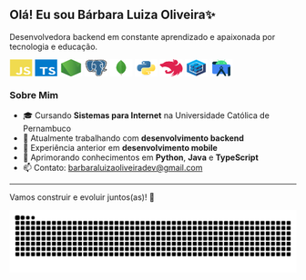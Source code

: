 ## Olá! Eu sou Bárbara Luiza Oliveira✨

Desenvolvedora backend em constante aprendizado e apaixonada por tecnologia e educação.
<div style="display: inline_block">
  <img align="center" alt="Rafa-Js" height="30" width="40" src="https://raw.githubusercontent.com/devicons/devicon/master/icons/javascript/javascript-plain.svg">
  <img align="center" alt="Rafa-Ts" height="30" width="40" src="https://raw.githubusercontent.com/devicons/devicon/master/icons/typescript/typescript-plain.svg">
  <img align="center" alt="Rafa-React" height="30" width="40" src="https://raw.githubusercontent.com/devicons/devicon/master/icons/nodejs/nodejs-original.svg">
  <img align="center" alt="Rafa-HTML" height="30" width="40" src="https://raw.githubusercontent.com/devicons/devicon/master/icons/postgresql/postgresql-original.svg">
  <img align="center" alt="Rafa-CSS" height="30" width="40" src="https://raw.githubusercontent.com/devicons/devicon/master/icons/mongodb/mongodb-original.svg">
  <img align="center" alt="Rafa-Python" height="30" width="40" src="https://raw.githubusercontent.com/devicons/devicon/master/icons/python/python-original.svg">
  <img align="center" alt="Rafa-Csharp" height="30" width="40" src="https://raw.githubusercontent.com/devicons/devicon/master/icons/nestjs/nestjs-original.svg">
  <img align="center" alt="Rafa-Csharp" height="30" width="40" src="https://raw.githubusercontent.com/devicons/devicon/master/icons/sequelize/sequelize-original.svg">
  <img align="center" alt="Rafa-Csharp" height="30" width="40" src="https://raw.githubusercontent.com/devicons/devicon/master/icons/androidstudio/androidstudio-original.svg">
</div>

### Sobre Mim
- 🎓 Cursando **Sistemas para Internet** na Universidade Católica de Pernambuco
- 🔭 Atualmente trabalhando com **desenvolvimento backend**
- 📱 Experiência anterior em **desenvolvimento mobile**
- 🌱 Aprimorando conhecimentos em **Python**, **Java** e **TypeScript**
- 📫 Contato: [barbaraluizaoliveiradev@gmail.com](mailto:barbaraluizaoliveiradev@gmail.com)
---
Vamos construir e evoluir juntos(as)! 🚀

<picture>
  <source media="(prefers-color-scheme: dark)" srcset="https://raw.githubusercontent.com/barbaraluizaoliveira/barbaraluizaoliveira/output/github-contribution-grid-snake-dark.svg">
  <source media="(prefers-color-scheme: light)" srcset="https://raw.githubusercontent.com/barbaraluizaoliveira/barbaraluizaoliveira/output/github-contribution-grid-snake.svg">
  <img alt="github contribution grid snake animation" src="https://raw.githubusercontent.com/barbaraluizaoliveira/barbaraluizaoliveira/output/github-contribution-grid-snake.svg">
</picture>


  
